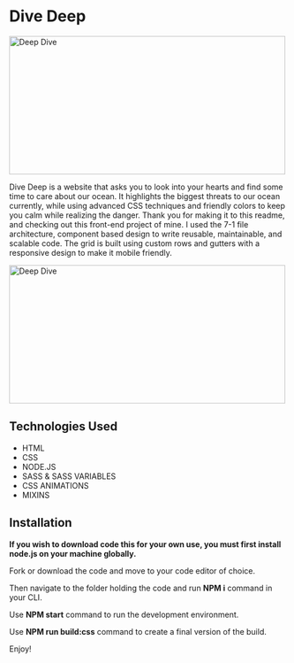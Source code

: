 # Dive Deep

<img src="https://github.com/Etchmon/etch-customs-1/blob/master/img/127.0.0.1_8080_%20(1).png" alt="Deep Dive" height="250" width="500">

Dive Deep is a website that asks you to look into your hearts and find some time to care about our ocean. It highlights the biggest threats to our ocean currently, while using advanced CSS techniques and friendly colors to keep you calm while realizing the danger. Thank you for making it to this readme, and checking out this front-end project of mine. I used the 7-1 file architecture, component based design to write reusable, maintainable, and scalable code. The grid is built using custom rows and gutters with a responsive design to make it mobile friendly.

<img src="https://github.com/Etchmon/etch-customs-1/blob/master/img/127.0.0.1_8080_%20(1).png" alt="Deep Dive" height="250" width="500">

## Technologies Used

<ul>
    <li>HTML
    <li>CSS
    <li>NODE.JS
    <li>SASS & SASS VARIABLES
    <li>CSS ANIMATIONS
    <li>MIXINS
</ul>

## Installation

**If you wish to download code this for your own use, you must first install node.js on your machine globally.**

Fork or download the code and move to your code editor of choice.

Then navigate to the folder holding the code and run **NPM i** command in your CLI.

Use **NPM start** command to run the development environment.

Use **NPM run build:css** command to create a final version of the build.

Enjoy!


